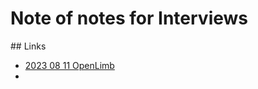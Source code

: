 # Note of notes for Interviews

## Links
- [2023 08 11 OpenLimb](https://thealanturininstitute-my.sharepoint.com/:w:/g/personal/fgomezmedina_turing_ac_uk/EeISQWEQBQVArIOQ7SUEwdUBHrllYqCkHPS4fWy9yx7iqg?e=93faTw)
- 
